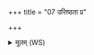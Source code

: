 +++
title = "07 उत्तिष्ठता प्र"

+++
<details><summary>मूलम् (WS)</summary>

उत्तिष्ठता प्र तरता सखायोश्मन्वती स्यन्दते नदीयम् ।  
अत्रा जहीत ये असन्नशिवाः शिवान् स्योनानुत्तरेमाभि वाजान् ॥ ७ ॥
</details>